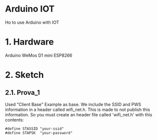 # Arduino IOT
Ho to use Arduino with IOT

# 1. Hardware
Arduino WeMos D1 mini ESP8266

# 2. Sketch
## 2.1. Prova_1
Used "Client Base" Example as base. We include the SSID and PWS information in a header called wifi_net.h. This is made to not publish this information. So you must create an header file called 'wifi_net.h' with this contents:

```
#define STASSID "your-ssid"
#define STAPSK  "your-password"
```




